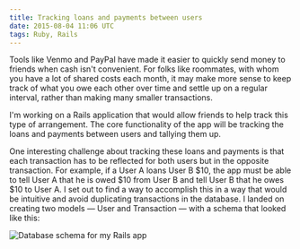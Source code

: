 ```yaml
---
title: Tracking loans and payments between users
date: 2015-08-04 11:06 UTC
tags: Ruby, Rails
---
```


Tools like Venmo and PayPal have made it easier to quickly send money to friends when cash isn't convenient. For folks like roommates, with whom you have a lot of shared costs each month, it may make more sense to keep track of what you owe each other over time and settle up on a regular interval, rather than making many smaller transactions.

I'm working on a Rails application that would allow friends to help track this type of arrangement. The core functionality of the app will be tracking the loans and payments between users and tallying them up.

One interesting challenge about tracking these loans and payments is that each transaction has to be reflected for both users but in the opposite transaction. For example, if a User A loans User B $10, the app must be able to tell User A that he is owed $10 from User B and tell User B that he owes $10 to User A. I set out to find a way to accomplish this in a way that would be intuitive and avoid duplicating transactions in the database. I landed on creating two models — User and Transaction — with a schema that looked like this:

![Database schema for my Rails app](opentab3.svg)
